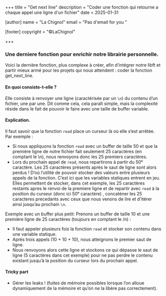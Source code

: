+++
title = "Get next line"
description = "Coder une fonction qui retourne a chaque appel une ligne d'un fichier"
date = 2025-01-31

[author]
name = "La Chignol"
email = "Pas d'email for you "

[footer]
copyright = "©LaChignol"

+++

### Une derniere fonction pour enrichir notre librairie personnelle.

Voici la dernière fonction, plus complexe à créer, afin d’intégrer notre libft et partir mieux armé pour les projets qui nous attendent : coder la fonction get_next_line.

#### En quoi consiste-t-elle ?

Elle consiste à renvoyer une ligne (caractérisée par un `\n`) du contenu d’un fichier, une par une. Dit comme cela, cela paraît simple, mais la complexité réside dans le fait de pouvoir le faire avec une taille de buffer variable.

#### Explication.
Il faut savoir que la fonction `read` place un curseur là où elle s’est arrêtée. 
Par exemple :
- Si nous appliquons la fonction `read` avec un buffer de taille 50 et que la première ligne de notre fichier fait seulement 25 caractères (en comptant le \n), nous renvoyons donc les 25 premiers caractères.
- Lors du prochain appel de `read`, nous repartirons à partir du 50ᵉ caractère. Les 25 caractères présents après le saut de ligne sont alors perdus !
D’où l’utilité de pouvoir stocker des valeurs entre plusieurs appels de la fonction. 
C’est ici que les variables statiques entrent en jeu. 
Elles permettent de stocker, dans cet exemple, les 25 caractères restants apres le renvoi de la premiere ligne et de repartir avec `read` à la position du curseur (donc ici 50ᵉ caractère) , concaténer les 25 caracteres precedants avec ceux que nous venons de lire et d'itérer ainsi jusqu’au prochain `\n`.

Exemple avec un buffer plus petit:
Prenons un buffer de taille 10 et une première ligne de 25 caractères (toujours en comptant le /n) :
- Il faut appeler plusieurs fois la fonction `read` et stocker son contenu dans une variable statique.
-	Après trois appels (10 + 10 + 10), nous atteignons le premier saut de ligne.
-	Nous renvoyons alors cette ligne et stockons ce qui dépasse le saut de ligne (5 caractères dans cet exemple) pour ne pas perdre le contenu existant jusqu’à la position du curseur lors du prochain appel.

#### Tricky part
- Gérer les leaks ! (fuites de mémoire possibles lorsque l’on alloue dynamiquement de la mémoire et qu’on ne la libère pas correctement).